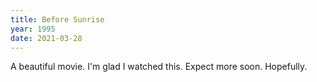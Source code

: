 ```yaml
---
title: Before Sunrise
year: 1995
date: 2021-03-28
---
```


A beautiful movie. I'm glad I watched this. Expect more soon. Hopefully.    
